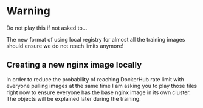 # Warning

Do not play this if not asked to...

The new format of using local registry for almost all the training images should ensure we do not reach limits anymore!

## Creating a new nginx image locally

In order to reduce the probability of reaching DockerHub rate limit with everyone pulling images at the same time I am asking you to play those files right now to ensure everyone has the base nginx image in its own cluster.
The objects will be explained later during the training.

